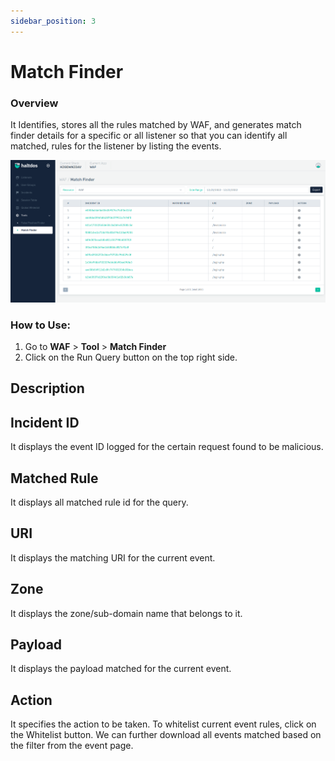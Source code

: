 ```yaml
---
sidebar_position: 3
---
```

# Match Finder

### Overview
It Identifies, stores all the rules matched by WAF, and generates match finder details for a specific or all listener so that you can identify all matched, rules for the listener by listing the events.

![matchfinder](/img/waf/v7/docs/match_finder.png)

### How to Use:
1. Go to **WAF** > **Tool** > **Match Finder**
2. Click on the Run Query button on the top right side.

## Description

## Incident ID
It displays the event ID logged for the certain request found to be malicious.

## Matched Rule
It displays all matched rule id for the query.

## URI
It displays the matching URI for the current event.

## Zone
It displays the zone/sub-domain name that belongs to it.

## Payload
It displays the payload matched for the current event.

## Action
It specifies the action to be taken. To whitelist current event rules, click on the Whitelist button.
We can further download all events matched based on the filter from the event page.

